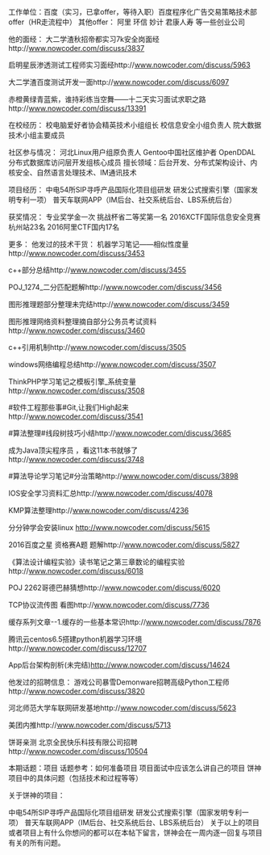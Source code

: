 工作单位：百度（实习，已拿offer，等待入职）百度程序化广告交易策略技术部offer（HR走流程中）
其他offer： 阿里 环信 妙计 君康人寿 等一些创业公司

他的面经：
大二学渣秋招帝都实习7k安全岗面经http://www.nowcoder.com/discuss/3837

启明星辰渗透测试工程师实习面经http://www.nowcoder.com/discuss/5963

大二学渣百度测试开发一面http://www.nowcoder.com/discuss/6097

赤橙黄绿青蓝紫，谁持彩练当空舞——十二天实习面试求职之路http://www.nowcoder.com/discuss/13391


在校经历：
                   校电脑爱好者协会精英技术小组组长
                   校信息安全小组负责人
                  院大数据技术小组主要成员

社区参与情况：
                          河北Linux用户组原负责人
                          Gentoo中国社区维护者
                          OpenDDAL分布式数据库访问层开发组核心成员
擅长领域：后台开发、分布式架构设计、内核安全、自然语言处理技术、IM通讯技术

项目经历：
                   中电54所SIP寻呼产品国际化项目组研发
                   研发公式搜索引擎（国家发明专利一项）
                   普天车联网APP（IM后台、社交系统后台、LBS系统后台）


获奖情况：
                   专业奖学金一次
                   挑战杯省二等奖第一名
                   2016XCTF国际信息安全竞赛杭州站23名
                   2016阿里CTF国内17名

更多：
他发过的技术干货：
机器学习笔记——相似性度量http://www.nowcoder.com/discuss/3453

c++部分总结http://www.nowcoder.com/discuss/3455

POJ_1274_二分匹配题解http://www.nowcoder.com/discuss/3456

图形推理题部分整理未完结http://www.nowcoder.com/discuss/3459

图形推理网络资料整理摘自部分公务员考试资料http://www.nowcoder.com/discuss/3460

c++引用机制http://www.nowcoder.com/discuss/3505

windows网络编程总结http://www.nowcoder.com/discuss/3507

ThinkPHP学习笔记之模板引擎_系统变量http://www.nowcoder.com/discuss/3508

#软件工程那些事#Git,让我们High起来http://www.nowcoder.com/discuss/3541

#算法整理#线段树技巧小结http://www.nowcoder.com/discuss/3685

成为Java顶尖程序员 ，看这11本书就够了http://www.nowcoder.com/discuss/3748

#算法导论学习笔记#分治策略http://www.nowcoder.com/discuss/3898

IOS安全学习资料汇总http://www.nowcoder.com/discuss/4078

KMP算法整理http://www.nowcoder.com/discuss/4236

分分钟学会安装linux http://www.nowcoder.com/discuss/5615

2016百度之星 资格赛A题 题解http://www.nowcoder.com/discuss/5827

《算法设计编程实验》读书笔记之第三章数论的编程实验http://www.nowcoder.com/discuss/6018

POJ 2262哥德巴赫猜想http://www.nowcoder.com/discuss/6020

TCP协议流传图 看图http://www.nowcoder.com/discuss/7736

缓存系列文章--1.缓存的一些基本常识http://www.nowcoder.com/discuss/7876

腾讯云centos6.5搭建python机器学习环境http://www.nowcoder.com/discuss/12707

App后台架构剖析(未完结)http://www.nowcoder.com/discuss/14624


他发过的招聘信息：
游戏公司暴雪Demonware招聘高级Python工程师http://www.nowcoder.com/discuss/3820

河北师范大学车联网研发基地http://www.nowcoder.com/discuss/5623

美团内推http://www.nowcoder.com/discuss/5713

饼哥亲测 北京全民快乐科技有限公司招聘http://www.nowcoder.com/discuss/10504

本期话题：项目
话题参考：如何准备项目
                   项目面试中应该怎么讲自己的项目
                   饼神项目中的具体问题（包括技术和过程等等）
                   
关于饼神的项目：

中电54所SIP寻呼产品国际化项目组研发
研发公式搜索引擎（国家发明专利一项）
普天车联网APP（IM后台、社交系统后台、LBS系统后台）
关于以上的项目或者项目上有什么你想问的都可以在本帖下留言，饼神会在一周内逐一回复与项目有关的所有问题。
